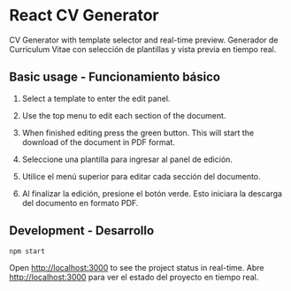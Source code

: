# React CV Generator

CV Generator with template selector and real-time preview.
Generador de Curriculum Vitae con selección de plantillas y vista previa en tiempo real.

## Basic usage - Funcionamiento básico

1. Select a template to enter the edit panel.
2. Use the top menu to edit each section of the document.
3. When finished editing press the green button. This will start the download of the document in PDF format.

1. Seleccione una plantilla para ingresar al panel de edición.
2. Utilice el menú superior para editar cada sección del documento.
3. Al finalizar la edición, presione el botón verde. Esto iniciara la descarga del documento en formato PDF.

## Development - Desarrollo

`npm start`

Open [http://localhost:3000](http://localhost:3000) to see the project status in real-time.
Abre [http://localhost:3000](http://localhost:3000) para ver el estado del proyecto en tiempo real.
